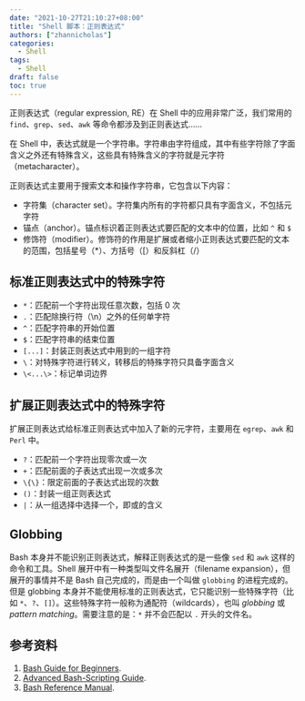 ```yaml
---
date: "2021-10-27T21:10:27+08:00"
title: "Shell 脚本：正则表达式"
authors: ["zhannicholas"]
categories:
  - Shell
tags:
  - Shell
draft: false
toc: true
---
```


正则表达式（regular expression, RE）在 Shell 中的应用非常广泛，我们常用的 `find`、`grep`、`sed`、`awk` 等命令都涉及到正则表达式……

在 Shell 中，表达式就是一个字符串。字符串由字符组成，其中有些字符除了字面含义之外还有特殊含义，这些具有特殊含义的字符就是元字符（metacharacter）。

正则表达式主要用于搜索文本和操作字符串，它包含以下内容：
* 字符集（character set）。字符集内所有的字符都只具有字面含义，不包括元字符
* 锚点（anchor）。锚点标识着正则表达式要匹配的文本中的位置，比如 `^` 和 `$`
* 修饰符（modifier）。修饰符的作用是扩展或者缩小正则表达式要匹配的文本的范围，包括星号（*）、方括号（[）和反斜杠（/）

## 标准正则表达式中的特殊字符

* `*`：匹配前一个字符出现任意次数，包括 0 次
* `.`：匹配除换行符（\n）之外的任何单字符
* `^`：匹配字符串的开始位置
* `$`：匹配字符串的结束位置
* `[...]`：封装正则表达式中用到的一组字符
* `\`：对特殊字符进行转义，转移后的特殊字符只具备字面含义
* `\<...\>`：标记单词边界

## 扩展正则表达式中的特殊字符

扩展正则表达式给标准正则表达式中加入了新的元字符，主要用在 `egrep`、`awk` 和 `Perl` 中。

* `?`：匹配前一个字符出现零次或一次
* `+`：匹配前面的子表达式出现一次或多次
* `\{\}`：限定前面的子表达式出现的次数
* `()`：封装一组正则表达式
* `|`：从一组选择中选择一个，即或的含义

## Globbing

Bash 本身并不能识别正则表达式，解释正则表达式的是一些像 `sed` 和 `awk` 这样的命令和工具。Shell 展开中有一种类型叫文件名展开（filename expansion），但展开的事情并不是 Bash 自己完成的，而是由一个叫做 `globbing` 的进程完成的。但是 globbing 本身并不能使用标准的正则表达式，它只能识别一些特殊字符（比如 `*`、`?`、`[]`）。这些特殊字符一般称为通配符（wildcards），也叫 *globbing* 或 *pattern matching*。需要注意的是：`*` 并不会匹配以 `.` 开头的文件名。

## 参考资料

1. [Bash Guide for Beginners](https://tldp.org/LDP/Bash-Beginners-Guide/html/index.html).
2. [Advanced Bash-Scripting Guide](https://tldp.org/LDP/abs/html/index.html).
3. [Bash Reference Manual](https://www.gnu.org/software/bash/manual/html_node/).